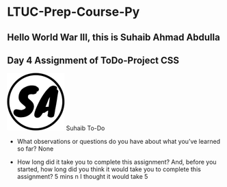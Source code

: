 # LTUC-Prep-Course-Py

## Hello World War III, this is Suhaib Ahmad Abdulla

## Day 4 Assignment of ToDo-Project CSS

![Suhaib To-Do](assets/logoCopy.png) Suhaib To-Do

- What observations or questions do you have about what you’ve learned so far?
    None

- How long did it take you to complete this assignment? And, before you started, how long did you think it would take you to complete this assignment?
    5 mins n I thought it would take 5
